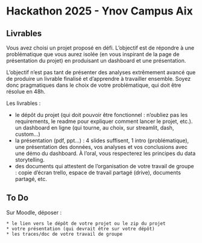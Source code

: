 # Hackathon 2025 - Ynov Campus Aix

## Livrables

Vous avez choisi un projet proposé en défi. L’objectif est de répondre à une problématique que vous aurez isolée (en vous inspirant de la page de présentation du projet) en produisant un dashboard et une présentation. 

L’objectif n’est pas tant de présenter des analyses extrêmement avancé que de produire un livrable finalisé et d’apprendre à travailler ensemble. Soyez donc pragmatiques dans le choix de votre problématique, qui doit être résolue en 48h.

Les livrables :

* le dépôt du projet (qui doit pouvoir être fonctionnel : n’oubliez pas les requirements, le readme pour expliquer comment lancer le projet, etc.). un dashboard en ligne (qui tourne, au choix, sur streamlit, dash, custom…)
* la présentation (pdf, ppt…) : 4 slides suffisent, 1 intro (problématique), une présentation des données, vos analyses et vos conclusions avec une démo du dashboard. À l’oral, vous respecterez les principes du data storytelling.
* des documents qui attestent de l’organisation de votre travail de groupe : copie d’écran trello, espace de travail partagé (drive), documents partagé, etc. 

## To Do

Sur Moodle, déposer :

	* le lien vers le dépôt de votre projet ou le zip du projet
	* votre présentation (qui devrait être sur votre dépôt)
	* les traces/doc de votre travail de groupe

